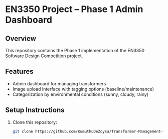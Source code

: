 # EN3350 Project – Phase 1 Admin Dashboard

## Overview
This repository contains the Phase 1 implementation of the EN3350 Software Design Competition project.

## Features
- Admin dashboard for managing transformers
- Image upload interface with tagging options (baseline/maintenance)
- Categorization by environmental conditions (sunny, cloudy, rainy)

## Setup Instructions
1. Clone this repository:
   ```bash
   git clone https://github.com/KumuthuDeZoysa/Transformer-Management-System.git
